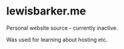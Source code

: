# lewisbarker.me
Personal website source - currently inactive.

Was used for learning about hosting etc.
